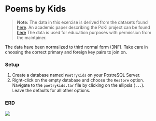 # Poems by Kids

> **Note:** The data in this exercise is derived from the datasets found [here](https://github.com/whipson/PoKi-Poems-by-Kids). An academic paper describing the PoKi project can be found [here](https://arxiv.org/abs/2004.06188)
> The data is used for education purposes with permission from the maintainer.  

The data have been normalized to third normal form (3NF). Take care in choosing the correct primary and foreign key pairs to join on.

### Setup 
1. Create a database named `PoetryKids` on your PostreSQL Server.
2. Right-click on the empty database and choose the `Restore` option. Navigate to the `poetrykids.tar` file by clicking on the ellipsis (`...`). Leave the defaults for all other options.

### ERD
![](./assets/PoetryKids_erd.png)
